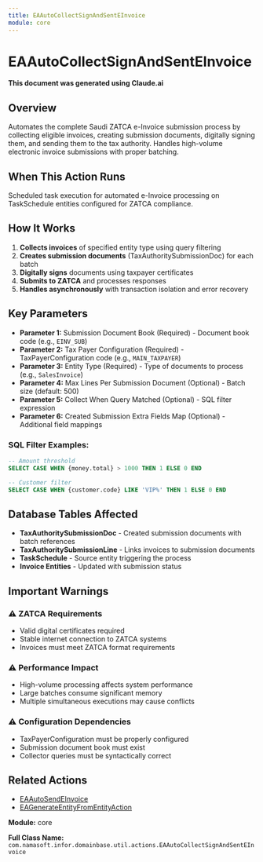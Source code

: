 ```yaml
---
title: EAAutoCollectSignAndSentEInvoice
module: core
---
```


<div class='entity-flows'>

# EAAutoCollectSignAndSentEInvoice

**This document was generated using Claude.ai**

## Overview

Automates the complete Saudi ZATCA e-Invoice submission process by collecting eligible invoices, creating submission documents, digitally signing them, and sending them to the tax authority. Handles high-volume electronic invoice submissions with proper batching.

## When This Action Runs

Scheduled task execution for automated e-Invoice processing on TaskSchedule entities configured for ZATCA compliance.

## How It Works

1. **Collects invoices** of specified entity type using query filtering
2. **Creates submission documents** (TaxAuthoritySubmissionDoc) for each batch
3. **Digitally signs** documents using taxpayer certificates
4. **Submits to ZATCA** and processes responses
5. **Handles asynchronously** with transaction isolation and error recovery

## Key Parameters

- **Parameter 1:** Submission Document Book (Required) - Document book code (e.g., `EINV_SUB`)
- **Parameter 2:** Tax Payer Configuration (Required) - TaxPayerConfiguration code (e.g., `MAIN_TAXPAYER`)
- **Parameter 3:** Entity Type (Required) - Type of documents to process (e.g., `SalesInvoice`)
- **Parameter 4:** Max Lines Per Submission Document (Optional) - Batch size (default: 500)
- **Parameter 5:** Collect When Query Matched (Optional) - SQL filter expression
- **Parameter 6:** Created Submission Extra Fields Map (Optional) - Additional field mappings

### SQL Filter Examples:
```sql
-- Amount threshold
SELECT CASE WHEN {money.total} > 1000 THEN 1 ELSE 0 END

-- Customer filter
SELECT CASE WHEN {customer.code} LIKE 'VIP%' THEN 1 ELSE 0 END
```

## Database Tables Affected

- **TaxAuthoritySubmissionDoc** - Created submission documents with batch references
- **TaxAuthoritySubmissionLine** - Links invoices to submission documents
- **TaskSchedule** - Source entity triggering the process
- **Invoice Entities** - Updated with submission status

## Important Warnings

### ⚠️ ZATCA Requirements
- Valid digital certificates required
- Stable internet connection to ZATCA systems
- Invoices must meet ZATCA format requirements

### ⚠️ Performance Impact
- High-volume processing affects system performance
- Large batches consume significant memory
- Multiple simultaneous executions may cause conflicts

### ⚠️ Configuration Dependencies
- TaxPayerConfiguration must be properly configured
- Submission document book must exist
- Collector queries must be syntactically correct

## Related Actions

- [EAAutoSendEInvoice](EAAutoSendEInvoice.md)
- [EAGenerateEntityFromEntityAction](EAGenerateEntityFromEntityAction.md)

**Module:** core

**Full Class Name:** `com.namasoft.infor.domainbase.util.actions.EAAutoCollectSignAndSentEInvoice`

</div>

